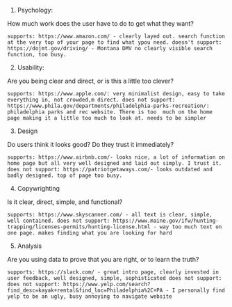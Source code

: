 1. Psychology:

How much work does the user have to do to get what they want?

``supports: https://www.amazon.com/ - clearly layed out. search function at the very top of your page to find what ypou need.
  doesn't support: https://dojmt.gov/driving/ - Montana DMV no clearly visible search function, too busy.``


2. Usability:

Are you being clear and direct, or is this a little too clever?

``supports: https://www.apple.com/: very minimalist design, easy to take everything in, not crowded,m direct.
does not support: https://www.phila.gov/departments/philadelphia-parks-recreation/: philadelphia parks and rec website. There is too  much on the home page making it a little too much to look at. needs to be simpler``

3. Design

Do users think it looks good? Do they trust it immediately?

``supports: https://www.airbnb.com/- looks nice, a lot of information on home page but all very well designed and laid out simply. I trust it.
does not support: https://patriotgetaways.com/- looks outdated and badly designed. top of page too busy.``

4. Copywrighting

Is it clear, direct, simple, and functional?

``supports: https://www.skyscanner.com/ - all text is clear, simple, well contained.
does not support: https://www.maine.gov/ifw/hunting-trapping/licenses-permits/hunting-license.html - way too much text on one page. makes finding what you are looking for hard``

5. Analysis

Are you using data to prove that you are right, or to learn the truth?

``supports: https://slack.com/ - great intro page, clearly invested in user feedback, well designed, simple, sophisticated
does not support:
does not support: https://www.yelp.com/search?find_desc=kayak+rental&find_loc=Philadelphia%2C+PA - I personally find yelp to be an ugly, busy annoying to navigate website``

